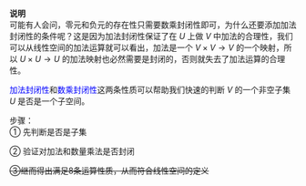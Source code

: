 **说明**  
可能有人会问，零元和负元的存在性只需要数乘封闭性即可，为什么还要添加加法封闭性的条件呢？这是因为加法封闭性保证了在 $U$ 上做 $V$ 中加法的合理性，我们可以从线性空间的加法运算就可以看出，加法是一个 $V\times V\to V$ 的一个映射，所以 $U\times U\to U$ 的加法映射也必然需要是封闭的，否则就失去了加法运算的合理性。  
  
<font color=blue>加法封闭性</font>和<font color=blue>数乘封闭性</font>这两条性质可以帮助我们快速的判断 $V$ 的一个非空子集 $U$ 是否是一个子空间。  
  
步骤：  
① 先判断是否是子集  
  
② 验证对加法和数量乘法是否封闭  
  
~~③继而得出满足8条运算性质，从而符合线性空间的定义~~  
